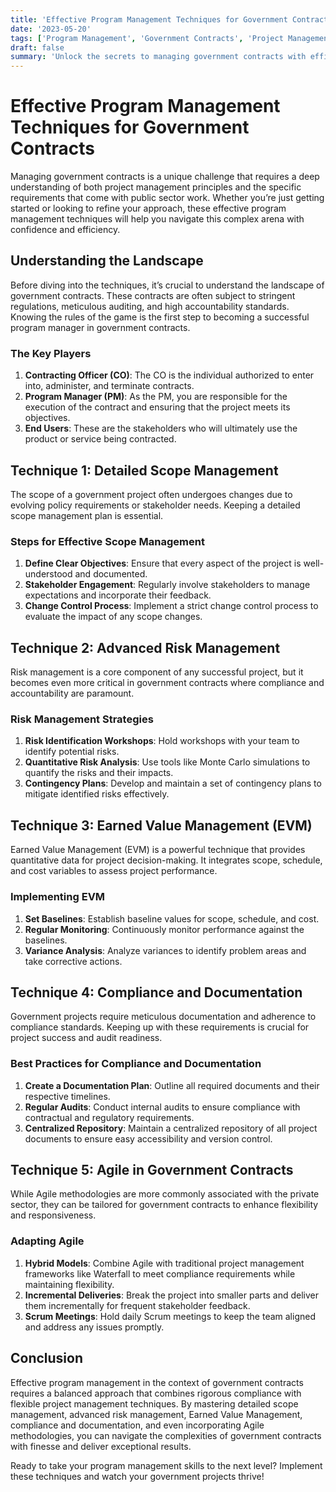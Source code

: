 ```yaml
---
title: 'Effective Program Management Techniques for Government Contracts'
date: '2023-05-20'
tags: ['Program Management', 'Government Contracts', 'Project Management']
draft: false
summary: 'Unlock the secrets to managing government contracts with efficiency and precision using these proven program management techniques.'
---
```


# Effective Program Management Techniques for Government Contracts

Managing government contracts is a unique challenge that requires a deep understanding of both project management principles and the specific requirements that come with public sector work. Whether you’re just getting started or looking to refine your approach, these effective program management techniques will help you navigate this complex arena with confidence and efficiency.

## Understanding the Landscape

Before diving into the techniques, it’s crucial to understand the landscape of government contracts. These contracts are often subject to stringent regulations, meticulous auditing, and high accountability standards. Knowing the rules of the game is the first step to becoming a successful program manager in government contracts.

### The Key Players

1. **Contracting Officer (CO)**: The CO is the individual authorized to enter into, administer, and terminate contracts.
2. **Program Manager (PM)**: As the PM, you are responsible for the execution of the contract and ensuring that the project meets its objectives.
3. **End Users**: These are the stakeholders who will ultimately use the product or service being contracted.

## Technique 1: Detailed Scope Management

The scope of a government project often undergoes changes due to evolving policy requirements or stakeholder needs. Keeping a detailed scope management plan is essential.

### Steps for Effective Scope Management

1. **Define Clear Objectives**: Ensure that every aspect of the project is well-understood and documented.
2. **Stakeholder Engagement**: Regularly involve stakeholders to manage expectations and incorporate their feedback.
3. **Change Control Process**: Implement a strict change control process to evaluate the impact of any scope changes.

## Technique 2: Advanced Risk Management

Risk management is a core component of any successful project, but it becomes even more critical in government contracts where compliance and accountability are paramount.

### Risk Management Strategies

1. **Risk Identification Workshops**: Hold workshops with your team to identify potential risks.
2. **Quantitative Risk Analysis**: Use tools like Monte Carlo simulations to quantify the risks and their impacts.
3. **Contingency Plans**: Develop and maintain a set of contingency plans to mitigate identified risks effectively.

## Technique 3: Earned Value Management (EVM)

Earned Value Management (EVM) is a powerful technique that provides quantitative data for project decision-making. It integrates scope, schedule, and cost variables to assess project performance.

### Implementing EVM

1. **Set Baselines**: Establish baseline values for scope, schedule, and cost.
2. **Regular Monitoring**: Continuously monitor performance against the baselines.
3. **Variance Analysis**: Analyze variances to identify problem areas and take corrective actions.

## Technique 4: Compliance and Documentation

Government projects require meticulous documentation and adherence to compliance standards. Keeping up with these requirements is crucial for project success and audit readiness.

### Best Practices for Compliance and Documentation

1. **Create a Documentation Plan**: Outline all required documents and their respective timelines.
2. **Regular Audits**: Conduct internal audits to ensure compliance with contractual and regulatory requirements.
3. **Centralized Repository**: Maintain a centralized repository of all project documents to ensure easy accessibility and version control.

## Technique 5: Agile in Government Contracts

While Agile methodologies are more commonly associated with the private sector, they can be tailored for government contracts to enhance flexibility and responsiveness.

### Adapting Agile

1. **Hybrid Models**: Combine Agile with traditional project management frameworks like Waterfall to meet compliance requirements while maintaining flexibility.
2. **Incremental Deliveries**: Break the project into smaller parts and deliver them incrementally for frequent stakeholder feedback.
3. **Scrum Meetings**: Hold daily Scrum meetings to keep the team aligned and address any issues promptly.

## Conclusion

Effective program management in the context of government contracts requires a balanced approach that combines rigorous compliance with flexible project management techniques. By mastering detailed scope management, advanced risk management, Earned Value Management, compliance and documentation, and even incorporating Agile methodologies, you can navigate the complexities of government contracts with finesse and deliver exceptional results.

Ready to take your program management skills to the next level? Implement these techniques and watch your government projects thrive!